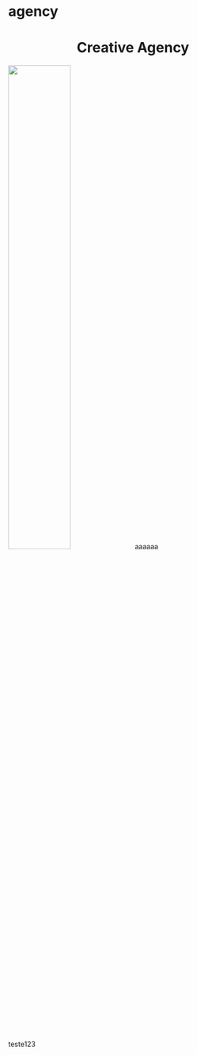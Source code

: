 # agency
<h1 align="center"> Creative Agency </h1>



<div align="left">
<img src="https://user-images.githubusercontent.com/108352730/189651492-53dc6611-7f48-44ad-8a17-d476a6bdb32d.jpg" width="50%">
aaaaaa
</div>

teste123
